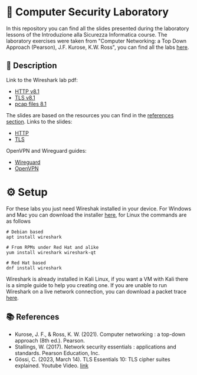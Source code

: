 # :closed_lock_with_key: Computer Security Laboratory 
In this repository you can find all the slides presented during the laboratory lessons of the Introduzione alla Sicurezza Informatica course. The laboratory exercises were taken from "Computer Networking: a Top Down Approach (Pearson), J.F. Kurose, K.W. Ross", you can find all the labs [here](https://gaia.cs.umass.edu/kurose_ross/wireshark.php).

## :memo: Description 
Link to the Wireshark lab pdf:
*   [HTTP v8.1](/HTTP/Wireshark_HTTP_v8.1.pdf)
*   [TLS v8.1](TLS/Wireshark_TLS_v8.1.pdf)
*   [pcap files 8.1](http://gaia.cs.umass.edu/wireshark-labs/wireshark-traces-8.1.zip)

The slides are based on the resources you can find in the [references section](#books-references). Links to the slides:
* [HTTP](https://gaia.cs.umass.edu/kurose_ross/ppt-8e/Chapter_2_v8.2.pptx)
* [TLS](/TLS/Security_Network_TLS.pdf)

OpenVPN and Wireguard guides:
*   [Wireguard](https://www.makeuseof.com/vpn-wireguard/)
*   [OpenVPN](https://www.cyberciti.biz/faq/ubuntu-18-04-lts-set-up-openvpn-server-in-5-minutes/)

# :gear:  Setup
For these labs you just need Wireshak installed in your device. For Windows and Mac you can download the installer [here](https://www.wireshark.org/#download), for Linux the commands are as follows

```
# Debian based
apt install wireshark

# From RPMs under Red Hat and alike
yum install wireshark wireshark-qt

# Red Hat based
dnf install wireshark

```
Wireshark is already installed in Kali Linux, if you want a VM with Kali there is a simple guide to help you creating one. 
If you are unable to run Wireshark on a live network connection, you can download a packet trace [here](http://gaia.cs.umass.edu/wireshark-labs/wireshark-traces.zip).

## :books: References

* Kurose, J. F., & Ross, K. W. (2021). Computer networking : a top-down approach (8th ed.). Pearson.
* Stallings, W. (2017). Network security essentials : applications and standards. Pearson Education, Inc.
* Gössi, C. (2023, March 14). TLS Essentials 10: TLS cipher suites explained. Youtube Video. [link](https://www.youtube.com/watch?app=desktop&v=mFdDap9A9-Q&ab_channel=CyrillG%C3%B6ssi)